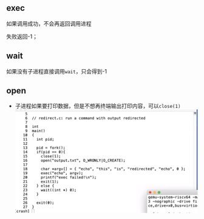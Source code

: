 ## exec

如果调用成功，不会再返回调用进程

失败返回-1；

## wait

如果没有子进程直接调用`wait`，只会得到-1

## open

- 子进程如果要打印数据，但是不想再终端输出打印内容，可以`close(1)`
  ![Alt text](image.png)
